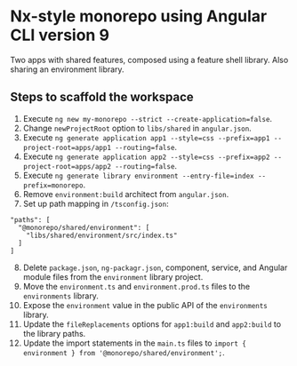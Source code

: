 # Nx-style monorepo using Angular CLI version 9

Two apps with shared features, composed using a feature shell library. Also
sharing an environment library.

## Steps to scaffold the workspace
1. Execute `ng new my-monorepo --strict --create-application=false`.
2. Change `newProjectRoot` option to `libs/shared` in `angular.json`.
3. Execute `ng generate application app1 --style=css --prefix=app1 --project-root=apps/app1 --routing=false`.
4. Execute `ng generate application app2 --style=css --prefix=app2 --project-root=apps/app2 --routing=false`.
5. Execute `ng generate library environment --entry-file=index --prefix=monorepo`.
6. Remove `environment:build` architect from `angular.json`.
7. Set up path mapping in `/tsconfig.json`:
  ```
  "paths": [
    "@monorepo/shared/environment": [
      "libs/shared/environment/src/index.ts"
    ]
  ]
  ```
8. Delete `package.json`, `ng-packagr.json`, component, service, and Angular
  module files from the `environment` library project.
9. Move the `environment.ts` and `environment.prod.ts` files to the
  `environments` library.
10. Expose the `environment` value in the public API of the `environments`
  library.
11. Update the `fileReplacements` options for `app1:build` and `app2:build` to
  the library paths.
12. Update the import statements in the `main.ts` files to
  `import { environment } from '@monorepo/shared/environment';`.
